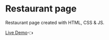# Restaurant page

Restaurant page created with HTML, CSS & JS.

[Live Demo](https://tonnykh.github.io/restaurant-page/)👈